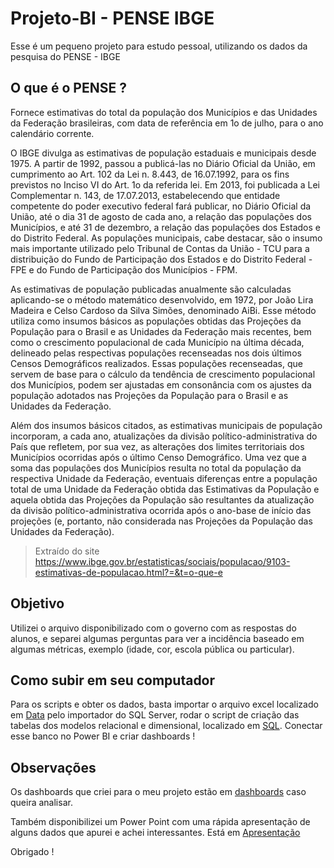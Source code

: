 # Projeto-BI - PENSE IBGE
Esse é um pequeno projeto para estudo pessoal, utilizando os dados da pesquisa do PENSE - IBGE

## O que é o PENSE ?

Fornece estimativas do total da população dos Municípios e das Unidades da Federação brasileiras, com data de referência em 1o de julho, para o ano calendário corrente.

O IBGE divulga as estimativas de população estaduais e municipais desde 1975. A partir de 1992, passou a publicá-las no Diário Oficial da União, em cumprimento ao Art. 102 da Lei n. 8.443, de 16.07.1992, para os fins previstos no Inciso VI do Art. 1o da referida lei. Em 2013, foi publicada a Lei Complementar n. 143, de 17.07.2013, estabelecendo que entidade competente do poder executivo federal fará publicar, no Diário Oficial da União, até o dia 31 de agosto de cada ano, a relação das populações dos Municípios, e até 31 de dezembro, a relação das populações dos Estados e do Distrito Federal. As populações municipais, cabe destacar, são o insumo mais importante utilizado pelo Tribunal de Contas da União - TCU para a distribuição do Fundo de Participação dos Estados e do Distrito Federal - FPE e do Fundo de Participação dos Municípios - FPM.

As estimativas de população publicadas anualmente são calculadas aplicando-se o método matemático desenvolvido, em 1972, por João Lira Madeira e Celso Cardoso da Silva Simões, denominado AiBi. Esse método utiliza como insumos básicos as populações obtidas das Projeções da População para o Brasil e as Unidades da Federação mais recentes, bem como o crescimento populacional de cada Município na última década, delineado pelas respectivas populações recenseadas nos dois últimos Censos Demográficos realizados. Essas populações recenseadas, que servem de base para o cálculo da tendência de crescimento populacional dos Municípios, podem ser ajustadas em consonância com os ajustes da população adotados nas Projeções da População para o Brasil e as Unidades da Federação.

Além dos insumos básicos citados, as estimativas municipais de população incorporam, a cada ano, atualizações da divisão político-administrativa do País que refletem, por sua vez, as alterações dos limites territoriais dos Municípios ocorridas após o último Censo Demográfico. Uma vez que a soma das populações dos Municípios resulta no total da população da respectiva Unidade da Federação, eventuais diferenças entre a população total de uma Unidade da Federação obtida das Estimativas da População e aquela obtida das Projeções da População são resultantes da atualização da divisão político-administrativa ocorrida após o ano-base de início das projeções (e, portanto, não considerada nas Projeções da População das Unidades da Federação).

 > Extraído do site https://www.ibge.gov.br/estatisticas/sociais/populacao/9103-estimativas-de-populacao.html?=&t=o-que-e
 
 ## Objetivo
 
 Utilizei o arquivo disponibilizado com o governo com as respostas do alunos, e separei algumas perguntas para ver a incidência baseado em algumas métricas, exemplo (idade, cor, escola pública ou particular).
 
 ## Como subir em seu computador
 
 Para os scripts e obter os dados, basta importar o arquivo excel localizado em [Data](https://github.com/brenocezardias/Projeto-BI/tree/master/Data) pelo importador do SQL Server, rodar o script de criação das tabelas dos modelos relacional e dimensional, localizado em [SQL](https://github.com/brenocezardias/Projeto-BI/tree/master/SQL). Conectar esse banco no Power BI e criar dashboards ! 
 
 ## Observações
 
 Os dashboards que criei para o meu projeto estão em [dashboards](https://github.com/brenocezardias/Projeto-BI/tree/master/Dashboards)  caso queira analisar.
 
Também disponibilizei um Power Point com uma rápida apresentação de alguns dados que apurei e achei interessantes. Está em [Apresentação](https://github.com/brenocezardias/Projeto-BI/tree/master/Apresenta%C3%A7%C3%A3o)
 
 Obrigado !

